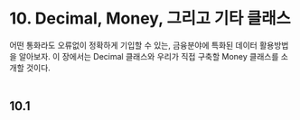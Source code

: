 # 10. Decimal, Money, 그리고 기타 클래스
어떤 통화라도 오류없이 정확하게 기입할 수 있는, 금융분야에 특화된 데이터 활용방법을 알아보자.
이 장에서는 Decimal 클래스와 우리가 직접 구축할 Money 클래스를 소개할 것이다. 
<br><br>

## 10.1
